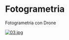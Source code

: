 # Fotogrametria
Fotogrametría con Drone

[![03.jpg](https://i.postimg.cc/wM4zL1cJ/03.jpg)](https://postimg.cc/JHXSW4F4)
